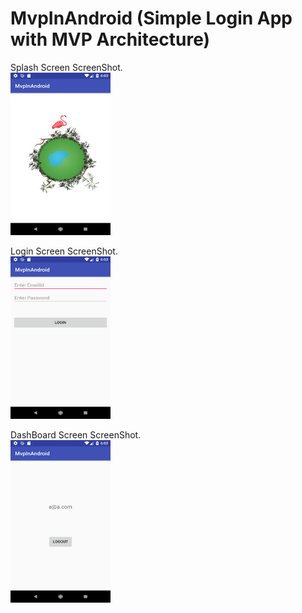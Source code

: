 # MvpInAndroid (Simple Login App with MVP Architecture)


Splash Screen ScreenShot.<br>
<img src="https://github.com/Rameshkumarpolavarapu/MvpInAndroid/blob/master/splash%20screen.png" alt="Splash Screen ScreenShot" width="160" height="260"><br>

Login Screen ScreenShot.<br>
<img src="https://github.com/Rameshkumarpolavarapu/MvpInAndroid/blob/master/loginscreen.png" alt="Login Screen ScreenShot" width="160" height="260"><br>

DashBoard Screen ScreenShot.<br>
<img src="https://github.com/Rameshkumarpolavarapu/MvpInAndroid/blob/master/mainpage.png" alt="DashBoard Screen ScreenShot" width="160" height="260">




